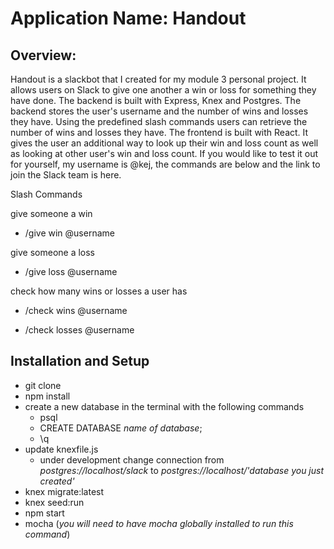 # Application Name: Handout
## Overview:
Handout is a slackbot that I created for my module 3 personal project. It allows users on Slack to give one another a win or loss for something they have done. The backend is built with Express, Knex and Postgres. The backend stores the user's username and the number of wins and losses they have.  Using the predefined slash commands users can retrieve the number of wins and losses they have. The frontend is built with React. It gives the user an additional way to look up their win and loss count as well as looking at other user's win and loss count. If you would like to test it out for yourself, my username is @kej,  the commands are below and the link to join the Slack team is here. 

Slash Commands

give someone a win

 - /give win @username

give someone a loss

 - /give loss @username

check how many wins or losses a user has

 - /check wins @username

 - /check losses @username

## Installation and Setup
- git clone
- npm install
- create a new database
  in the terminal with the following commands
  - psql
  - CREATE DATABASE *name of database*;
  - \q
- update knexfile.js
  - under development change connection from
   *postgres://localhost/slack* to *postgres://localhost/'database you just created'*
- knex migrate:latest
- knex seed:run
- npm start
- mocha
(*you will need to have mocha globally installed to run this command*)
